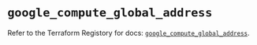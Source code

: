 # `google_compute_global_address`

Refer to the Terraform Registory for docs: [`google_compute_global_address`](https://registry.terraform.io/providers/hashicorp/google-beta/5.10.0/docs/resources/google_compute_global_address).
